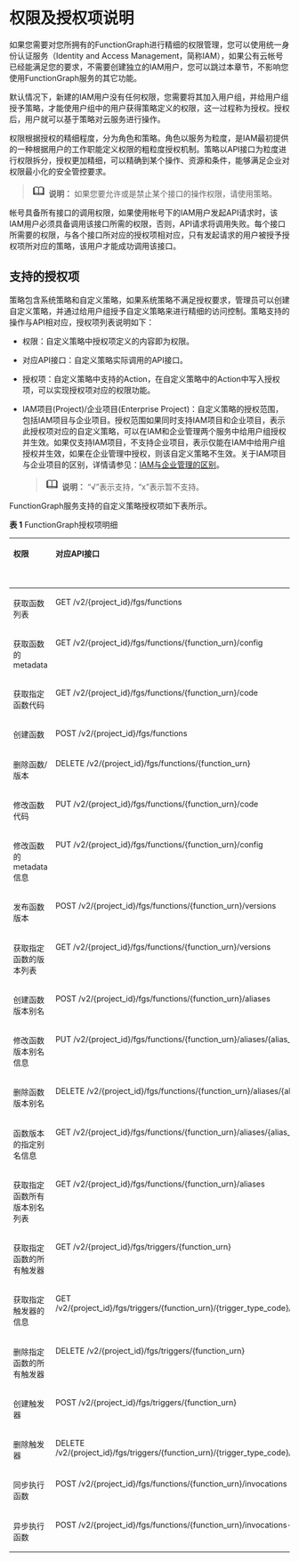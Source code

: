 # 权限及授权项说明<a name="ZH-CN_TOPIC_0170875444"></a>

如果您需要对您所拥有的FunctionGraph进行精细的权限管理，您可以使用统一身份认证服务（Identity and Access Management，简称IAM），如果公有云帐号已经能满足您的要求，不需要创建独立的IAM用户，您可以跳过本章节，不影响您使用FunctionGraph服务的其它功能。

默认情况下，新建的IAM用户没有任何权限，您需要将其加入用户组，并给用户组授予策略，才能使用户组中的用户获得策略定义的权限，这一过程称为授权。授权后，用户就可以基于策略对云服务进行操作。

权限根据授权的精细程度，分为角色和策略。角色以服务为粒度，是IAM最初提供的一种根据用户的工作职能定义权限的粗粒度授权机制。策略以API接口为粒度进行权限拆分，授权更加精细，可以精确到某个操作、资源和条件，能够满足企业对权限最小化的安全管控要求。

>![](public_sys-resources/icon-note.gif) **说明：** 
>如果您要允许或是禁止某个接口的操作权限，请使用策略。

帐号具备所有接口的调用权限，如果使用帐号下的IAM用户发起API请求时，该IAM用户必须具备调用该接口所需的权限，否则，API请求将调用失败。每个接口所需要的权限，与各个接口所对应的授权项相对应，只有发起请求的用户被授予授权项所对应的策略，该用户才能成功调用该接口。

## 支持的授权项<a name="section1352995463418"></a>

策略包含系统策略和自定义策略，如果系统策略不满足授权要求，管理员可以创建自定义策略，并通过给用户组授予自定义策略来进行精细的访问控制。策略支持的操作与API相对应，授权项列表说明如下：

-   权限：自定义策略中授权项定义的内容即为权限。
-   对应API接口：自定义策略实际调用的API接口。
-   授权项：自定义策略中支持的Action，在自定义策略中的Action中写入授权项，可以实现授权项对应的权限功能。
-   IAM项目\(Project\)/企业项目\(Enterprise Project\)：自定义策略的授权范围，包括IAM项目与企业项目。授权范围如果同时支持IAM项目和企业项目，表示此授权项对应的自定义策略，可以在IAM和企业管理两个服务中给用户组授权并生效。如果仅支持IAM项目，不支持企业项目，表示仅能在IAM中给用户组授权并生效，如果在企业管理中授权，则该自定义策略不生效。关于IAM项目与企业项目的区别，详情请参见：[IAM与企业管理的区别](https://support.huaweicloud.com/iam_faq/iam_01_0101.html)。

    >![](public_sys-resources/icon-note.gif) **说明：** 
    >“√”表示支持，“x”表示暂不支持。


FunctionGraph服务支持的自定义策略授权项如下表所示。

**表 1**  FunctionGraph授权项明细

<a name="table135265147245"></a>
<table><thead align="left"><tr id="row45265144245"><th class="cellrowborder" valign="top" width="15.22847715228477%" id="mcps1.2.6.1.1"><p id="p16985598241"><a name="p16985598241"></a><a name="p16985598241"></a>权限</p>
</th>
<th class="cellrowborder" valign="top" width="29.727027297270276%" id="mcps1.2.6.1.2"><p id="p398759102419"><a name="p398759102419"></a><a name="p398759102419"></a>对应API接口</p>
</th>
<th class="cellrowborder" valign="top" width="22.32776722327767%" id="mcps1.2.6.1.3"><p id="p098959142412"><a name="p098959142412"></a><a name="p098959142412"></a>授权项</p>
</th>
<th class="cellrowborder" valign="top" width="14.64853514648535%" id="mcps1.2.6.1.4"><p id="p3749154203917"><a name="p3749154203917"></a><a name="p3749154203917"></a>IAM项目(Project)</p>
</th>
<th class="cellrowborder" valign="top" width="18.06819318068193%" id="mcps1.2.6.1.5"><p id="p16787121420389"><a name="p16787121420389"></a><a name="p16787121420389"></a>企业项目(Enterprise Project)</p>
</th>
</tr>
</thead>
<tbody><tr id="row19527131412242"><td class="cellrowborder" valign="top" width="15.22847715228477%" headers="mcps1.2.6.1.1 "><p id="p11981259172410"><a name="p11981259172410"></a><a name="p11981259172410"></a>获取函数列表</p>
</td>
<td class="cellrowborder" valign="top" width="29.727027297270276%" headers="mcps1.2.6.1.2 "><p id="p3991259152417"><a name="p3991259152417"></a><a name="p3991259152417"></a>GET /v2/{project_id}/fgs/functions</p>
</td>
<td class="cellrowborder" valign="top" width="22.32776722327767%" headers="mcps1.2.6.1.3 "><p id="p89855919247"><a name="p89855919247"></a><a name="p89855919247"></a>FunctionGraph:function:list</p>
</td>
<td class="cellrowborder" valign="top" width="14.64853514648535%" headers="mcps1.2.6.1.4 "><p id="p10880527144017"><a name="p10880527144017"></a><a name="p10880527144017"></a>√</p>
</td>
<td class="cellrowborder" valign="top" width="18.06819318068193%" headers="mcps1.2.6.1.5 "><p id="p87866142388"><a name="p87866142388"></a><a name="p87866142388"></a>√</p>
</td>
</tr>
<tr id="row152761414249"><td class="cellrowborder" valign="top" width="15.22847715228477%" headers="mcps1.2.6.1.1 "><p id="p12991259182411"><a name="p12991259182411"></a><a name="p12991259182411"></a>获取函数的metadata</p>
</td>
<td class="cellrowborder" valign="top" width="29.727027297270276%" headers="mcps1.2.6.1.2 "><p id="p4100359182416"><a name="p4100359182416"></a><a name="p4100359182416"></a>GET /v2/{project_id}/fgs/functions/{function_urn}/config</p>
</td>
<td class="cellrowborder" valign="top" width="22.32776722327767%" headers="mcps1.2.6.1.3 "><p id="p1399059142413"><a name="p1399059142413"></a><a name="p1399059142413"></a>FunctionGraph:function:getConfig</p>
</td>
<td class="cellrowborder" valign="top" width="14.64853514648535%" headers="mcps1.2.6.1.4 "><p id="p192458684118"><a name="p192458684118"></a><a name="p192458684118"></a>√</p>
</td>
<td class="cellrowborder" valign="top" width="18.06819318068193%" headers="mcps1.2.6.1.5 "><p id="p578451415389"><a name="p578451415389"></a><a name="p578451415389"></a>√</p>
</td>
</tr>
<tr id="row2527121416248"><td class="cellrowborder" valign="top" width="15.22847715228477%" headers="mcps1.2.6.1.1 "><p id="p15100195922412"><a name="p15100195922412"></a><a name="p15100195922412"></a>获取指定函数代码</p>
</td>
<td class="cellrowborder" valign="top" width="29.727027297270276%" headers="mcps1.2.6.1.2 "><p id="p310025962417"><a name="p310025962417"></a><a name="p310025962417"></a>GET /v2/{project_id}/fgs/functions/{function_urn}/code</p>
</td>
<td class="cellrowborder" valign="top" width="22.32776722327767%" headers="mcps1.2.6.1.3 "><p id="p7100859202417"><a name="p7100859202417"></a><a name="p7100859202417"></a>FunctionGraph:function:getCode</p>
</td>
<td class="cellrowborder" valign="top" width="14.64853514648535%" headers="mcps1.2.6.1.4 "><p id="p0764192611411"><a name="p0764192611411"></a><a name="p0764192611411"></a>√</p>
</td>
<td class="cellrowborder" valign="top" width="18.06819318068193%" headers="mcps1.2.6.1.5 "><p id="p2783171419385"><a name="p2783171419385"></a><a name="p2783171419385"></a>√</p>
</td>
</tr>
<tr id="row552721402420"><td class="cellrowborder" valign="top" width="15.22847715228477%" headers="mcps1.2.6.1.1 "><p id="p2010010591244"><a name="p2010010591244"></a><a name="p2010010591244"></a>创建函数</p>
</td>
<td class="cellrowborder" valign="top" width="29.727027297270276%" headers="mcps1.2.6.1.2 "><p id="p15101155982416"><a name="p15101155982416"></a><a name="p15101155982416"></a>POST /v2/{project_id}/fgs/functions</p>
</td>
<td class="cellrowborder" valign="top" width="22.32776722327767%" headers="mcps1.2.6.1.3 "><p id="p210014590248"><a name="p210014590248"></a><a name="p210014590248"></a>FunctionGraph:function:create</p>
</td>
<td class="cellrowborder" valign="top" width="14.64853514648535%" headers="mcps1.2.6.1.4 "><p id="p201642032134211"><a name="p201642032134211"></a><a name="p201642032134211"></a>√</p>
</td>
<td class="cellrowborder" valign="top" width="18.06819318068193%" headers="mcps1.2.6.1.5 "><p id="p416443264210"><a name="p416443264210"></a><a name="p416443264210"></a>√</p>
</td>
</tr>
<tr id="row1527151412246"><td class="cellrowborder" valign="top" width="15.22847715228477%" headers="mcps1.2.6.1.1 "><p id="p131019592246"><a name="p131019592246"></a><a name="p131019592246"></a>删除函数/版本</p>
</td>
<td class="cellrowborder" valign="top" width="29.727027297270276%" headers="mcps1.2.6.1.2 "><p id="p1101185992411"><a name="p1101185992411"></a><a name="p1101185992411"></a>DELETE /v2/{project_id}/fgs/functions/{function_urn}</p>
</td>
<td class="cellrowborder" valign="top" width="22.32776722327767%" headers="mcps1.2.6.1.3 "><p id="p11101145913248"><a name="p11101145913248"></a><a name="p11101145913248"></a>FunctionGraph:function:delete</p>
</td>
<td class="cellrowborder" valign="top" width="14.64853514648535%" headers="mcps1.2.6.1.4 "><p id="p1492143410424"><a name="p1492143410424"></a><a name="p1492143410424"></a>√</p>
</td>
<td class="cellrowborder" valign="top" width="18.06819318068193%" headers="mcps1.2.6.1.5 "><p id="p99273434210"><a name="p99273434210"></a><a name="p99273434210"></a>√</p>
</td>
</tr>
<tr id="row7527714112418"><td class="cellrowborder" valign="top" width="15.22847715228477%" headers="mcps1.2.6.1.1 "><p id="p13101185917243"><a name="p13101185917243"></a><a name="p13101185917243"></a>修改函数代码</p>
</td>
<td class="cellrowborder" valign="top" width="29.727027297270276%" headers="mcps1.2.6.1.2 "><p id="p151021559152413"><a name="p151021559152413"></a><a name="p151021559152413"></a>PUT /v2/{project_id}/fgs/functions/{function_urn}/code</p>
</td>
<td class="cellrowborder" valign="top" width="22.32776722327767%" headers="mcps1.2.6.1.3 "><p id="p13101145918245"><a name="p13101145918245"></a><a name="p13101145918245"></a>FunctionGraph:function:updateCode</p>
</td>
<td class="cellrowborder" valign="top" width="14.64853514648535%" headers="mcps1.2.6.1.4 "><p id="p13291435114212"><a name="p13291435114212"></a><a name="p13291435114212"></a>√</p>
</td>
<td class="cellrowborder" valign="top" width="18.06819318068193%" headers="mcps1.2.6.1.5 "><p id="p10291935124217"><a name="p10291935124217"></a><a name="p10291935124217"></a>√</p>
</td>
</tr>
<tr id="row55279149246"><td class="cellrowborder" valign="top" width="15.22847715228477%" headers="mcps1.2.6.1.1 "><p id="p18102759132414"><a name="p18102759132414"></a><a name="p18102759132414"></a>修改函数的metadata信息</p>
</td>
<td class="cellrowborder" valign="top" width="29.727027297270276%" headers="mcps1.2.6.1.2 "><p id="p91021459112420"><a name="p91021459112420"></a><a name="p91021459112420"></a>PUT /v2/{project_id}/fgs/functions/{function_urn}/config</p>
</td>
<td class="cellrowborder" valign="top" width="22.32776722327767%" headers="mcps1.2.6.1.3 "><p id="p4102059172410"><a name="p4102059172410"></a><a name="p4102059172410"></a>FunctionGraph:function:updateConfig</p>
</td>
<td class="cellrowborder" valign="top" width="14.64853514648535%" headers="mcps1.2.6.1.4 "><p id="p4695143674213"><a name="p4695143674213"></a><a name="p4695143674213"></a>√</p>
</td>
<td class="cellrowborder" valign="top" width="18.06819318068193%" headers="mcps1.2.6.1.5 "><p id="p16955361425"><a name="p16955361425"></a><a name="p16955361425"></a>√</p>
</td>
</tr>
<tr id="row11677324249"><td class="cellrowborder" valign="top" width="15.22847715228477%" headers="mcps1.2.6.1.1 "><p id="p210295942411"><a name="p210295942411"></a><a name="p210295942411"></a>发布函数版本</p>
</td>
<td class="cellrowborder" valign="top" width="29.727027297270276%" headers="mcps1.2.6.1.2 "><p id="p310325911247"><a name="p310325911247"></a><a name="p310325911247"></a>POST /v2/{project_id}/fgs/functions/{function_urn}/versions</p>
</td>
<td class="cellrowborder" valign="top" width="22.32776722327767%" headers="mcps1.2.6.1.3 "><p id="p19102135992414"><a name="p19102135992414"></a><a name="p19102135992414"></a>FunctionGraph:function:createVersion</p>
</td>
<td class="cellrowborder" valign="top" width="14.64853514648535%" headers="mcps1.2.6.1.4 "><p id="p161922038104215"><a name="p161922038104215"></a><a name="p161922038104215"></a>√</p>
</td>
<td class="cellrowborder" valign="top" width="18.06819318068193%" headers="mcps1.2.6.1.5 "><p id="p1019243874215"><a name="p1019243874215"></a><a name="p1019243874215"></a>√</p>
</td>
</tr>
<tr id="row1616843215249"><td class="cellrowborder" valign="top" width="15.22847715228477%" headers="mcps1.2.6.1.1 "><p id="p12103185942416"><a name="p12103185942416"></a><a name="p12103185942416"></a>获取指定函数的版本列表</p>
</td>
<td class="cellrowborder" valign="top" width="29.727027297270276%" headers="mcps1.2.6.1.2 "><p id="p0103259172412"><a name="p0103259172412"></a><a name="p0103259172412"></a>GET /v2/{project_id}/fgs/functions/{function_urn}/versions</p>
</td>
<td class="cellrowborder" valign="top" width="22.32776722327767%" headers="mcps1.2.6.1.3 "><p id="p19103165912249"><a name="p19103165912249"></a><a name="p19103165912249"></a>FunctionGraph:function:listVersion</p>
</td>
<td class="cellrowborder" valign="top" width="14.64853514648535%" headers="mcps1.2.6.1.4 "><p id="p13881039174210"><a name="p13881039174210"></a><a name="p13881039174210"></a>√</p>
</td>
<td class="cellrowborder" valign="top" width="18.06819318068193%" headers="mcps1.2.6.1.5 "><p id="p1588123919420"><a name="p1588123919420"></a><a name="p1588123919420"></a>√</p>
</td>
</tr>
<tr id="row11168432142412"><td class="cellrowborder" valign="top" width="15.22847715228477%" headers="mcps1.2.6.1.1 "><p id="p310365912410"><a name="p310365912410"></a><a name="p310365912410"></a>创建函数版本别名</p>
</td>
<td class="cellrowborder" valign="top" width="29.727027297270276%" headers="mcps1.2.6.1.2 "><p id="p131041559172413"><a name="p131041559172413"></a><a name="p131041559172413"></a>POST /v2/{project_id}/fgs/functions/{function_urn}/aliases</p>
</td>
<td class="cellrowborder" valign="top" width="22.32776722327767%" headers="mcps1.2.6.1.3 "><p id="p10103359182415"><a name="p10103359182415"></a><a name="p10103359182415"></a>FunctionGraph:function:createAlias</p>
</td>
<td class="cellrowborder" valign="top" width="14.64853514648535%" headers="mcps1.2.6.1.4 "><p id="p69391840124220"><a name="p69391840124220"></a><a name="p69391840124220"></a>√</p>
</td>
<td class="cellrowborder" valign="top" width="18.06819318068193%" headers="mcps1.2.6.1.5 "><p id="p1393974011425"><a name="p1393974011425"></a><a name="p1393974011425"></a>√</p>
</td>
</tr>
<tr id="row316923217241"><td class="cellrowborder" valign="top" width="15.22847715228477%" headers="mcps1.2.6.1.1 "><p id="p51041659182414"><a name="p51041659182414"></a><a name="p51041659182414"></a>修改函数版本别名信息</p>
</td>
<td class="cellrowborder" valign="top" width="29.727027297270276%" headers="mcps1.2.6.1.2 "><p id="p710411592247"><a name="p710411592247"></a><a name="p710411592247"></a>PUT /v2/{project_id}/fgs/functions/{function_urn}/aliases/{alias_name}</p>
</td>
<td class="cellrowborder" valign="top" width="22.32776722327767%" headers="mcps1.2.6.1.3 "><p id="p6104135918245"><a name="p6104135918245"></a><a name="p6104135918245"></a>FunctionGraph:function:updateAlias</p>
</td>
<td class="cellrowborder" valign="top" width="14.64853514648535%" headers="mcps1.2.6.1.4 "><p id="p2262124224214"><a name="p2262124224214"></a><a name="p2262124224214"></a>√</p>
</td>
<td class="cellrowborder" valign="top" width="18.06819318068193%" headers="mcps1.2.6.1.5 "><p id="p1926214422423"><a name="p1926214422423"></a><a name="p1926214422423"></a>√</p>
</td>
</tr>
<tr id="row1116912327242"><td class="cellrowborder" valign="top" width="15.22847715228477%" headers="mcps1.2.6.1.1 "><p id="p6104185910246"><a name="p6104185910246"></a><a name="p6104185910246"></a>删除函数版本别名</p>
</td>
<td class="cellrowborder" valign="top" width="29.727027297270276%" headers="mcps1.2.6.1.2 "><p id="p6105165915241"><a name="p6105165915241"></a><a name="p6105165915241"></a>DELETE /v2/{project_id}/fgs/functions/{function_urn}/aliases/{alias_name}</p>
</td>
<td class="cellrowborder" valign="top" width="22.32776722327767%" headers="mcps1.2.6.1.3 "><p id="p14104115918243"><a name="p14104115918243"></a><a name="p14104115918243"></a>FunctionGraph:function:deleteAlias</p>
</td>
<td class="cellrowborder" valign="top" width="14.64853514648535%" headers="mcps1.2.6.1.4 "><p id="p617919434426"><a name="p617919434426"></a><a name="p617919434426"></a>√</p>
</td>
<td class="cellrowborder" valign="top" width="18.06819318068193%" headers="mcps1.2.6.1.5 "><p id="p15179843204217"><a name="p15179843204217"></a><a name="p15179843204217"></a>√</p>
</td>
</tr>
<tr id="row316963211248"><td class="cellrowborder" valign="top" width="15.22847715228477%" headers="mcps1.2.6.1.1 "><p id="p1710545919243"><a name="p1710545919243"></a><a name="p1710545919243"></a>函数版本的指定别名信息</p>
</td>
<td class="cellrowborder" valign="top" width="29.727027297270276%" headers="mcps1.2.6.1.2 "><p id="p16106105952415"><a name="p16106105952415"></a><a name="p16106105952415"></a>GET /v2/{project_id}/fgs/functions/{function_urn}/aliases/{alias_name}</p>
</td>
<td class="cellrowborder" valign="top" width="22.32776722327767%" headers="mcps1.2.6.1.3 "><p id="p1210575942418"><a name="p1210575942418"></a><a name="p1210575942418"></a>FunctionGraph:function:getAlias</p>
</td>
<td class="cellrowborder" valign="top" width="14.64853514648535%" headers="mcps1.2.6.1.4 "><p id="p13731646174214"><a name="p13731646174214"></a><a name="p13731646174214"></a>√</p>
</td>
<td class="cellrowborder" valign="top" width="18.06819318068193%" headers="mcps1.2.6.1.5 "><p id="p97511468423"><a name="p97511468423"></a><a name="p97511468423"></a>√</p>
</td>
</tr>
<tr id="row20170432112411"><td class="cellrowborder" valign="top" width="15.22847715228477%" headers="mcps1.2.6.1.1 "><p id="p19106059102415"><a name="p19106059102415"></a><a name="p19106059102415"></a>获取指定函数所有版本别名列表</p>
</td>
<td class="cellrowborder" valign="top" width="29.727027297270276%" headers="mcps1.2.6.1.2 "><p id="p4106559132414"><a name="p4106559132414"></a><a name="p4106559132414"></a>GET /v2/{project_id}/fgs/functions/{function_urn}/aliases</p>
</td>
<td class="cellrowborder" valign="top" width="22.32776722327767%" headers="mcps1.2.6.1.3 "><p id="p101068591249"><a name="p101068591249"></a><a name="p101068591249"></a>FunctionGraph:function:listAlias</p>
</td>
<td class="cellrowborder" valign="top" width="14.64853514648535%" headers="mcps1.2.6.1.4 "><p id="p101631247144210"><a name="p101631247144210"></a><a name="p101631247144210"></a>√</p>
</td>
<td class="cellrowborder" valign="top" width="18.06819318068193%" headers="mcps1.2.6.1.5 "><p id="p516384764210"><a name="p516384764210"></a><a name="p516384764210"></a>√</p>
</td>
</tr>
<tr id="row346718393241"><td class="cellrowborder" valign="top" width="15.22847715228477%" headers="mcps1.2.6.1.1 "><p id="p31061659122411"><a name="p31061659122411"></a><a name="p31061659122411"></a>获取指定函数的所有触发器</p>
</td>
<td class="cellrowborder" valign="top" width="29.727027297270276%" headers="mcps1.2.6.1.2 "><p id="p6107259192416"><a name="p6107259192416"></a><a name="p6107259192416"></a>GET /v2/{project_id}/fgs/triggers/{function_urn}</p>
</td>
<td class="cellrowborder" valign="top" width="22.32776722327767%" headers="mcps1.2.6.1.3 "><p id="p161068598243"><a name="p161068598243"></a><a name="p161068598243"></a>FunctionGraph:trigger: listSpecifiedFunctionTriggers</p>
</td>
<td class="cellrowborder" valign="top" width="14.64853514648535%" headers="mcps1.2.6.1.4 "><p id="p9260948104215"><a name="p9260948104215"></a><a name="p9260948104215"></a>√</p>
</td>
<td class="cellrowborder" valign="top" width="18.06819318068193%" headers="mcps1.2.6.1.5 "><p id="p1026014834214"><a name="p1026014834214"></a><a name="p1026014834214"></a>√</p>
</td>
</tr>
<tr id="row10467113915245"><td class="cellrowborder" valign="top" width="15.22847715228477%" headers="mcps1.2.6.1.1 "><p id="p41071859192412"><a name="p41071859192412"></a><a name="p41071859192412"></a>获取指定触发器的信息</p>
</td>
<td class="cellrowborder" valign="top" width="29.727027297270276%" headers="mcps1.2.6.1.2 "><p id="p7107185919245"><a name="p7107185919245"></a><a name="p7107185919245"></a>GET /v2/{project_id}/fgs/triggers/{function_urn}/{trigger_type_code}/{trigger_id}</p>
</td>
<td class="cellrowborder" valign="top" width="22.32776722327767%" headers="mcps1.2.6.1.3 "><p id="p71071859102415"><a name="p71071859102415"></a><a name="p71071859102415"></a>FunctionGraph:trigger:get</p>
</td>
<td class="cellrowborder" valign="top" width="14.64853514648535%" headers="mcps1.2.6.1.4 "><p id="p153267499423"><a name="p153267499423"></a><a name="p153267499423"></a>√</p>
</td>
<td class="cellrowborder" valign="top" width="18.06819318068193%" headers="mcps1.2.6.1.5 "><p id="p632614493422"><a name="p632614493422"></a><a name="p632614493422"></a>√</p>
</td>
</tr>
<tr id="row2467239122415"><td class="cellrowborder" valign="top" width="15.22847715228477%" headers="mcps1.2.6.1.1 "><p id="p13107155942418"><a name="p13107155942418"></a><a name="p13107155942418"></a>删除指定函数的所有触发器</p>
</td>
<td class="cellrowborder" valign="top" width="29.727027297270276%" headers="mcps1.2.6.1.2 "><p id="p1810835962418"><a name="p1810835962418"></a><a name="p1810835962418"></a>DELETE /v2/{project_id}/fgs/triggers/{function_urn}</p>
</td>
<td class="cellrowborder" valign="top" width="22.32776722327767%" headers="mcps1.2.6.1.3 "><p id="p1110719593246"><a name="p1110719593246"></a><a name="p1110719593246"></a>FunctionGraph:trigger: deleteSpecifiedFunctionTriggers</p>
</td>
<td class="cellrowborder" valign="top" width="14.64853514648535%" headers="mcps1.2.6.1.4 "><p id="p1429525019424"><a name="p1429525019424"></a><a name="p1429525019424"></a>√</p>
</td>
<td class="cellrowborder" valign="top" width="18.06819318068193%" headers="mcps1.2.6.1.5 "><p id="p229565012428"><a name="p229565012428"></a><a name="p229565012428"></a>√</p>
</td>
</tr>
<tr id="row94678396249"><td class="cellrowborder" valign="top" width="15.22847715228477%" headers="mcps1.2.6.1.1 "><p id="p1210818598245"><a name="p1210818598245"></a><a name="p1210818598245"></a>创建触发器</p>
</td>
<td class="cellrowborder" valign="top" width="29.727027297270276%" headers="mcps1.2.6.1.2 "><p id="p5108175912417"><a name="p5108175912417"></a><a name="p5108175912417"></a>POST /v2/{project_id}/fgs/triggers/{function_urn}</p>
</td>
<td class="cellrowborder" valign="top" width="22.32776722327767%" headers="mcps1.2.6.1.3 "><p id="p191087590249"><a name="p191087590249"></a><a name="p191087590249"></a>FunctionGraph:trigger:create</p>
</td>
<td class="cellrowborder" valign="top" width="14.64853514648535%" headers="mcps1.2.6.1.4 "><p id="p10310125210423"><a name="p10310125210423"></a><a name="p10310125210423"></a>√</p>
</td>
<td class="cellrowborder" valign="top" width="18.06819318068193%" headers="mcps1.2.6.1.5 "><p id="p1531065264219"><a name="p1531065264219"></a><a name="p1531065264219"></a>√</p>
</td>
</tr>
<tr id="row12468339102417"><td class="cellrowborder" valign="top" width="15.22847715228477%" headers="mcps1.2.6.1.1 "><p id="p151081459102415"><a name="p151081459102415"></a><a name="p151081459102415"></a>删除触发器</p>
</td>
<td class="cellrowborder" valign="top" width="29.727027297270276%" headers="mcps1.2.6.1.2 "><p id="p310914598242"><a name="p310914598242"></a><a name="p310914598242"></a>DELETE /v2/{project_id}/fgs/triggers/{function_urn}/{trigger_type_code}/{trigger_id}</p>
</td>
<td class="cellrowborder" valign="top" width="22.32776722327767%" headers="mcps1.2.6.1.3 "><p id="p17108175911243"><a name="p17108175911243"></a><a name="p17108175911243"></a>FunctionGraph:trigger:delete</p>
</td>
<td class="cellrowborder" valign="top" width="14.64853514648535%" headers="mcps1.2.6.1.4 "><p id="p183747532424"><a name="p183747532424"></a><a name="p183747532424"></a>√</p>
</td>
<td class="cellrowborder" valign="top" width="18.06819318068193%" headers="mcps1.2.6.1.5 "><p id="p16374105334217"><a name="p16374105334217"></a><a name="p16374105334217"></a>√</p>
</td>
</tr>
<tr id="row1546873919244"><td class="cellrowborder" valign="top" width="15.22847715228477%" headers="mcps1.2.6.1.1 "><p id="p51098595240"><a name="p51098595240"></a><a name="p51098595240"></a>同步执行函数</p>
</td>
<td class="cellrowborder" valign="top" width="29.727027297270276%" headers="mcps1.2.6.1.2 "><p id="p61091959172412"><a name="p61091959172412"></a><a name="p61091959172412"></a>POST /v2/{project_id}/fgs/functions/{function_urn}/invocations</p>
</td>
<td class="cellrowborder" valign="top" width="22.32776722327767%" headers="mcps1.2.6.1.3 "><p id="p510915962412"><a name="p510915962412"></a><a name="p510915962412"></a>FunctionGraph:function:invoke</p>
</td>
<td class="cellrowborder" valign="top" width="14.64853514648535%" headers="mcps1.2.6.1.4 "><p id="p6534355134218"><a name="p6534355134218"></a><a name="p6534355134218"></a>√</p>
</td>
<td class="cellrowborder" valign="top" width="18.06819318068193%" headers="mcps1.2.6.1.5 "><p id="p1753595564216"><a name="p1753595564216"></a><a name="p1753595564216"></a>√</p>
</td>
</tr>
<tr id="row1246843916249"><td class="cellrowborder" valign="top" width="15.22847715228477%" headers="mcps1.2.6.1.1 "><p id="p16109759162415"><a name="p16109759162415"></a><a name="p16109759162415"></a>异步执行函数</p>
</td>
<td class="cellrowborder" valign="top" width="29.727027297270276%" headers="mcps1.2.6.1.2 "><p id="p6110145920248"><a name="p6110145920248"></a><a name="p6110145920248"></a>POST /v2/{project_id}/fgs/functions/{function_urn}/invocations-async</p>
</td>
<td class="cellrowborder" valign="top" width="22.32776722327767%" headers="mcps1.2.6.1.3 "><p id="p16110195942414"><a name="p16110195942414"></a><a name="p16110195942414"></a>FunctionGraph:function:invokeAsync</p>
</td>
<td class="cellrowborder" valign="top" width="14.64853514648535%" headers="mcps1.2.6.1.4 "><p id="p8609356104220"><a name="p8609356104220"></a><a name="p8609356104220"></a>√</p>
</td>
<td class="cellrowborder" valign="top" width="18.06819318068193%" headers="mcps1.2.6.1.5 "><p id="p13609195616423"><a name="p13609195616423"></a><a name="p13609195616423"></a>√</p>
</td>
</tr>
</tbody>
</table>

